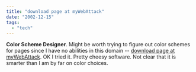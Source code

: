 ```yaml
---
title: "download page at myWebAttack"
date: "2002-12-15"
tags: 
  - "tech"
---
```


**Color Scheme Designer**. Might be worth trying to figure out color schemes for pages since I have no abilities in this domain -- [download page at myWebAttack](http://www.mywebattack.com/gnomeapp.php?id=105677). OK I tried it. Pretty cheesy software. Not clear that it is smarter than I am by far on color choices.

